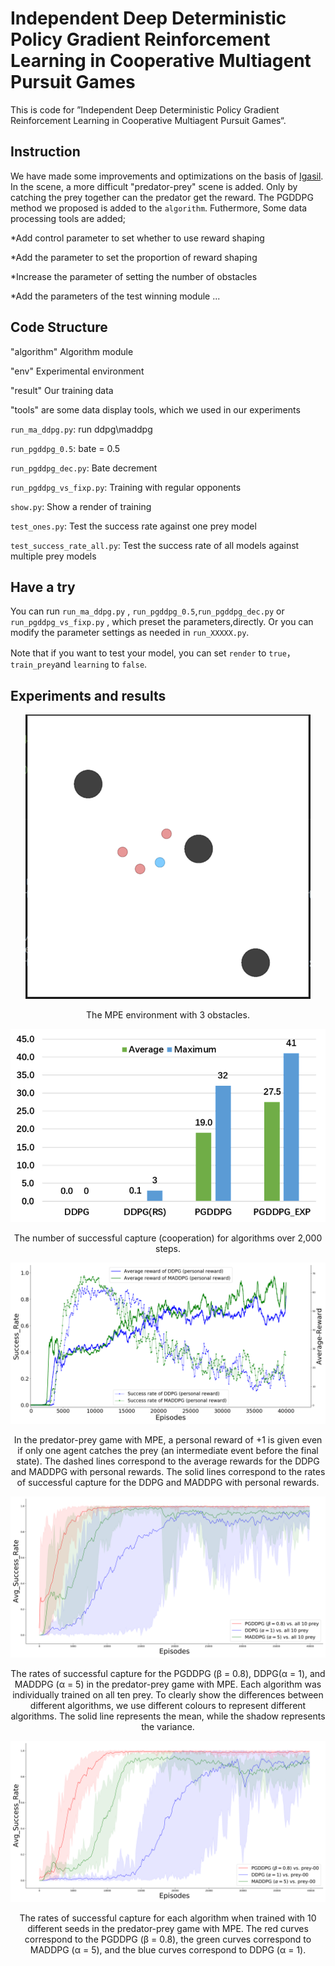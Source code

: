 # Independent Deep Deterministic Policy Gradient Reinforcement Learning in Cooperative Multiagent Pursuit Games

This is code for ”Independent Deep Deterministic Policy Gradient Reinforcement Learning in Cooperative Multiagent Pursuit Games“.

## Instruction 

We have made some improvements and optimizations on the basis of [Igasil](https://raw.githubusercontent.com/tjuHaoXiaotian/GASIL).
In the scene, a more difficult "predator-prey" scene is added. Only by catching the prey together can the predator get the reward.
The PGDDPG method we proposed is added to the `algorithm`. Futhermore, Some data processing tools are added;

*Add control parameter to set whether to use reward shaping

*Add the parameter to set the proportion of reward shaping

*Increase the parameter of setting the number of obstacles

*Add the parameters of the test winning module
...

## Code Structure

"algorithm" Algorithm module

"env" Experimental environment

"result" Our training data

"tools" are some data display tools, which we used in our experiments

`run_ma_ddpg.py`: run ddpg\maddpg

`run_pgddpg_0.5`: bate = 0.5

`run_pgddpg_dec.py`: Bate decrement

`run_pgddpg_vs_fixp.py`: Training with regular opponents

`show.py`: Show a render of training

`test_ones.py`: Test the success rate against one prey model

`test_success_rate_all.py`: Test the success rate of all models against multiple prey models

## Have a try

You can run `run_ma_ddpg.py` , `run_pgddpg_0.5`,`run_pgddpg_dec.py` or `run_pgddpg_vs_fixp.py` , which preset the parameters,directly. Or you can modify the parameter settings as needed in `run_XXXXX.py`.

Note that if you want to test your model, you can set `render` to `true`， `train_prey`and `learning` to `false`.

## Experiments and results
<center>

![img](./img/MPE_environment.png)

The MPE environment with 3 obstacles.

![img](./img/successful_capture.png)

The number of successful capture (cooperation) for algorithms over 2,000 steps.

</center>

![image](./img/easy_reward_all.png)
<center>In the predator-prey game with MPE,
a personal reward of +1 is given even if only one agent catches the prey (an intermediate event before the final state). The dashed lines correspond to the average rewards for the DDPG and MADDPG with personal rewards. The solid lines correspond to the
rates of successful capture for the DDPG and MADDPG with personal rewards.</center>

![image](./img/all_preys.svg)
<center>The rates of successful capture for the PGDDPG (β = 0.8), DDPG(α = 1), and MADDPG (α = 5) in the predator-prey game with MPE. Each algorithm was individually trained on all ten prey. To clearly show the differences between different algorithms, we use different colours to represent different algorithms. The solid
line represents the mean, while the shadow represents the variance.</center>

![image](./img/seed_adv_std.svg)
<center>The rates of successful capture for each algorithm when trained with 10 different seeds in the predator-prey game with MPE. The red curves correspond to the PGDDPG (β = 0.8), the green curves correspond to MADDPG (α = 5), and the blue curves correspond to DDPG (α = 1).</center>
 